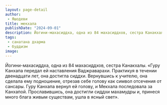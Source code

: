 ```yaml
---
layout: page-detail
author:
 - Яшодеви
title: мекхала
publishDate: "2024-09-01"
description: Йогини-махасиддха, одна из 84 махасиддхов, сестра Канакхалы.
tags:
 - санатана дхарма
 - буддизм
image: 
---
```


Йогини-махасиддха, одна из 84 махасиддхов, сестра Канакхалы.
 «Гуру Канхапа передал ей наставления Ваджраварахи. Практикуя в течении двенадцати лет, она достигла сиддхи. Вернувшись к учителю, она сделала ему подношение, отрезав себе голову как символ отсечения от сансары. Гуру Канхапа вернул ей голову, и Мекхала последовала за Канхапой. Прославившись, она достигли сиддхи махамудры и, принеся много блага живым существам, ушла в ясный свет».

